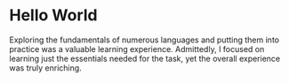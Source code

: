 # Hello World
Exploring the fundamentals of numerous languages and putting them into practice was a valuable learning experience. Admittedly, I focused on learning just the essentials needed for the task, yet the overall experience was truly enriching.